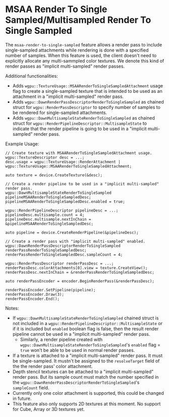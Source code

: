 # MSAA Render To Single Sampled/Multisampled Render To Single Sampled

The `msaa-render-to-single-sampled` feature allows a render pass to include single-sampled attachments while rendering is done with a specified number of samples. When this feature is used, the client doesn't need to explicitly allocate any multi-sammpled color textures. We denote this kind of render passes as "implicit multi-sampled" render passes.

Additional functionalities:
 - Adds `wgpu::TextureUsage::MSAARenderToSingleSampledAttachment` usage flag to create a single-sampled texture that is intended to be used as an attachment in a "implicit multi-sampled" render pass.
 - Adds `wgpu::DawnRenderPassDescriptorRenderToSingleSampled` as chained struct for `wgpu::RenderPassDescriptor` to specify number of samples to be rendered for single-sampled attachments.
 - Adds `wgpu::DawnMultisampleStateRenderToSingleSampled` as chained struct for `wgpu::RenderPipelineDescriptor::MultisampleState` to indicate that the render pipeline is going to be used in a "implicit multi-sampled" render pass.

Example Usage:
```
// Create texture with MSAARenderToSingleSampledAttachment usage.
wgpu::TextureDescriptor desc = ...;
desc.usage = wgpu::TextureUsage::RenderAttachment | wgpu::TextureUsage::MSAARenderToSingleSampledAttachment;

auto texture = device.CreateTexture(&desc);

// Create a render pipeline to be used in a "implicit multi-sampled" render pass.
wgpu::DawnMultisampleStateRenderToSingleSampled pipelineMSAARenderToSingleSampledDesc;
pipelineMSAARenderToSingleSampledDesc.enabled = true;

wgpu::RenderPipelineDescriptor pipelineDesc = ...;
pipelineDesc.multisample.count = 4;
pipelineDesc.multisample.nextInChain = &pipelineMSAARenderToSingleSampledDesc;

auto pipeline = device.CreateRenderPipeline(&pipelineDesc);

// Create a render pass with "implicit multi-sampled" enabled.
wgpu::DawnRenderPassDescriptorRenderToSingleSampled renderPassRenderToSingleSampledDesc;
renderPassRenderToSingleSampledDesc.sampleCount = 4;

wgpu::RenderPassDescriptor renderPassDesc = ...;
renderPassDesc.colorAttachments[0].view = texture.CreateView();
renderPassDesc.nextInChain = &renderPassRenderToSingleSampledDesc;

auto renderPassEncoder = encoder.BeginRenderPass(&renderPassDesc);

renderPassEncoder.SetPipeline(pipeline);
renderPassEncoder.Draw(3);
renderPassEncoder.End();

```

Notes:
 - If `wgpu::DawnMultisampleStateRenderToSingleSampled` chained struct is not included in a `wgpu::RenderPipelineDescriptor::MultisampleState`  or if it is included but `enabled` boolean flag is false, then the result render pipeline cannot be used in a "implicit multi-sampled" render pass.
   - Similarly, a render pipeline created with `wgpu::DawnMultisampleStateRenderToSingleSampled`'s `enabled` flag = `true` won't be able to be used in normal render passes.
 - If a texture is attached to a "implicit multi-sampled" render pass. It must be single-sampled. It mustn't be assigned to the `resolveTarget` field of the the render pass' color attachment.
 - Depth stencil textures can be attached to a "implicit multi-sampled" render pass. But its sample count must match the number specified in the `wgpu::DawnRenderPassDescriptorRenderToSingleSampled`'s `sampleCount` field.
 - Currently only one color attachment is supported, this could be changed in future.
 - This feature also only supports 2D textures at this moment. No support for Cube, Array or 3D textures yet.
